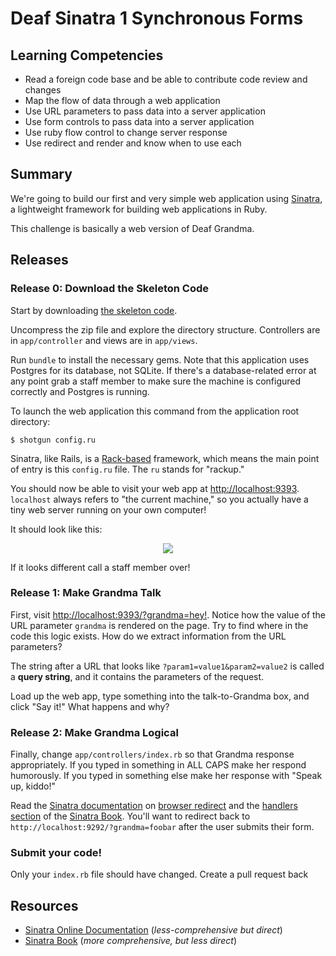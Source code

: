 # Deaf Sinatra 1 Synchronous Forms

## Learning Competencies

* Read a foreign code base and be able to contribute code review and changes
* Map the flow of data through a web application
* Use URL parameters to pass data into a server application
* Use form controls to pass data into a server application
* Use ruby flow control to change server response
* Use redirect and render and know when to use each

## Summary

We're going to build our first and very simple web application using
[Sinatra][], a lightweight framework for building web
applications in Ruby.

This challenge is basically a web version of Deaf Grandma.

## Releases

### Release 0: Download the Skeleton Code

Start by downloading [the skeleton code](http://cl.ly/0Z3z432M1T2s).

Uncompress the zip file and explore the directory structure.  Controllers are in `app/controller` and views are in `app/views`.

Run `bundle` to install the necessary gems.  Note that this application uses Postgres for its database, not SQLite.  If there's a database-related error at any point grab a staff member to make sure the machine is configured correctly and Postgres is running.

To launch the web application this command from the application root directory:

```text
$ shotgun config.ru
```

Sinatra, like Rails, is a [Rack-based](http://rack.github.com/) framework, which means the main point of entry is this `config.ru` file.  The `ru` stands for "rackup."

You should now be able to visit your web app at [http://localhost:9393](http://localhost:9393).  `localhost` always refers to "the current machine," so you actually have a tiny web server running on your own computer!

It should look like this:

<p style="text-align: center"><img src="http://f.cl.ly/items/0b1O350M1Z1P2i353B3I/Screen%20Shot%202013-02-17%20at%202.58.54%20PM.png"></p>

If it looks different call a staff member over!

### Release 1: Make Grandma Talk

First, visit [http://localhost:9393/?grandma=hey!](http://localhost:9393/?grandma=hey!).  Notice how the value of the URL parameter `grandma` is rendered on the page.  Try to find where in the code this logic exists.  How do we extract information from the URL parameters?

The string after a URL that looks like `?param1=value1&param2=value2` is called a **query string**, and it contains the parameters of the request.

Load up the web app, type something into the talk-to-Grandma box, and click "Say it!"  What happens and why?

### Release 2:  Make Grandma Logical

Finally, change `app/controllers/index.rb` so that Grandma response appropriately.  If you typed in something in ALL CAPS make her respond humorously.  If you typed in something else make her response with "Speak up, kiddo!"

Read the [Sinatra documentation][] on [browser redirect][] and the [handlers section][] of the [Sinatra Book][].  You'll want to redirect back to `http://localhost:9292/?grandma=foobar` after the user submits their form.

### Submit your code!

Only your `index.rb` file should have changed.  Create a pull request back

## Resources

* [Sinatra Online Documentation][Sinatra] (_less-comprehensive but direct_)
* [Sinatra Book][Sinatra Book] (_more comprehensive, but less direct_)

[Sinatra documentation]: http://www.sinatrarb.com/intro
[browser redirect]: http://www.sinatrarb.com/intro#Browser%20Redirect
[handlers section]: http://sinatra-book.gittr.com/#handlers
[Sinatra Book]: http://sinatra-book.gittr.com/
[Sinatra]: http://www.sinatrarb.com/
